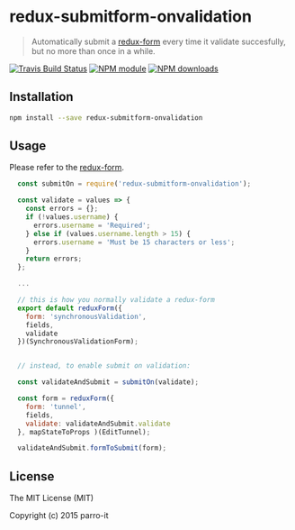 # redux-submitform-onvalidation

> Automatically submit a [redux-form](https://github.com/erikras/redux-form) every time
> it validate succesfully, but no more than once in a while.


[![Travis Build Status](https://img.shields.io/travis/parro-it/redux-submitform-onvalidation.svg)](http://travis-ci.org/parro-it/redux-submitform-onvalidation)
[![NPM module](https://img.shields.io/npm/v/redux-submitform-onvalidation.svg)](https://npmjs.org/package/redux-submitform-onvalidation)
[![NPM downloads](https://img.shields.io/npm/dt/redux-submitform-onvalidation.svg)](https://npmjs.org/package/redux-submitform-onvalidation)

## Installation

```bash
npm install --save redux-submitform-onvalidation
```

## Usage

Please refer to the [redux-form](http://erikras.github.io/redux-form/#/examples/synchronous-validation?_k=95xd6r).

```javascript
  const submitOn = require('redux-submitform-onvalidation');

  const validate = values => {
    const errors = {};
    if (!values.username) {
      errors.username = 'Required';
    } else if (values.username.length > 15) {
      errors.username = 'Must be 15 characters or less';
    }
    return errors;
  };

  ...

  // this is how you normally validate a redux-form
  export default reduxForm({
    form: 'synchronousValidation',
    fields,
    validate
  })(SynchronousValidationForm);


  // instead, to enable submit on validation:

  const validateAndSubmit = submitOn(validate);

  const form = reduxForm({
    form: 'tunnel',
    fields,
    validate: validateAndSubmit.validate
  }, mapStateToProps )(EditTunnel);

  validateAndSubmit.formToSubmit(form);

```

## License


The MIT License (MIT)

Copyright (c) 2015 parro-it
